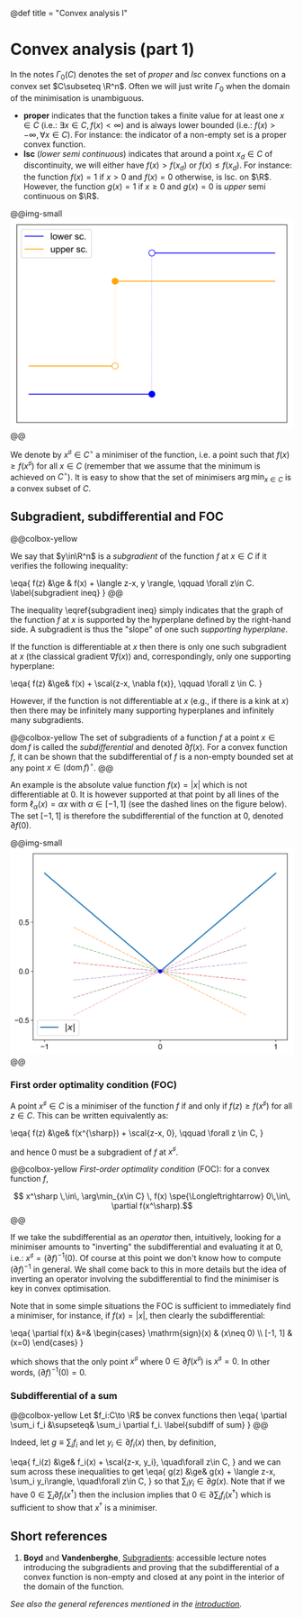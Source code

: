 @def title = "Convex analysis I"

# Convex analysis (part 1)

In the notes $\Gamma_0(C)$ denotes the set of *proper* and *lsc* convex functions on a convex set $C\subseteq \R^n$.
Often we will just write $\Gamma_0$ when the domain of the minimisation is unambiguous.

* **proper** indicates that the function takes a finite value for at least one $x\in C$ (i.e.: $\exists x\in C, f(x) < \infty$) and is always lower bounded (i.e.: $f(x)>-\infty, \forall x\in C$). For instance: the indicator of a non-empty set is a proper convex function.
* **lsc** (*lower semi continuous*) indicates that around a point $x_d\in C$ of discontinuity, we will either have $f(x)>f(x_d)$ or $f(x)\le f(x_d)$. For instance: the function $f(x)=1$ if $x>0$ and $f(x)=0$ otherwise, is lsc. on $\R$. However, the function $g(x)=1$ if $x\ge0$ and $g(x)=0$ is *upper* semi continuous on $\R$.

@@img-small ![](/assets/csml/cvxopt/lsc-usc.svg) @@

We denote by $x^\sharp \in C^\circ$ a minimiser of the function, i.e. a point such that $f(x)\ge f(x^\sharp)$ for all $x\in C$ (remember that we assume that the minimum is achieved on $C^\circ$).
It is easy to show that the set of minimisers $\arg\min_{x\in C}$ is a convex subset of $C$.

## Subgradient, subdifferential and FOC <!-- ✅ 12/9/2018 -->

@@colbox-yellow

We say that $y\in\R^n$ is a *subgradient* of the function $f$ at $x\in C$ if it verifies the following inequality:

\eqa{
    f(z) &\ge & f(x) + \langle z-x, y \rangle, \qquad \forall z\in C. \label{subgradient ineq}
}
@@

The inequality \eqref{subgradient ineq} simply indicates that the graph of the function $f$ at $x$ is supported by the hyperplane defined by the right-hand side.
A subgradient is thus the "slope" of one such *supporting hyperplane*.

If the function is differentiable at $x$ then there is only one such subgradient at $x$ (the classical gradient $\nabla f(x)$) and, correspondingly, only one supporting hyperplane:

\eqa{
    f(z) &\ge& f(x) + \scal{z-x, \nabla f(x)}, \qquad \forall z \in C.
}

However, if the function is not differentiable at $x$ (e.g., if there is a kink at $x$) then there may be infinitely many supporting hyperplanes and infinitely many subgradients.

@@colbox-yellow
The set of subgradients of a function $f$ at a point $x\in \mathrm{dom}\, f$ is called the *subdifferential* and denoted $\partial f(x)$.
For a convex function $f$, it can be shown that the subdifferential of $f$ is a non-empty bounded set at any point $x\in (\mathrm{dom}\,f)^\circ$.
@@

An example is the absolute value function $f(x)=|x|$ which is not differentiable at $0$.
It is however supported at that point by all lines of the form $\ell_\alpha(x)=\alpha x$ with $\alpha\in [-1,1]$ (see the dashed lines on the figure below).
The set $[-1, 1]$ is therefore the subdifferential of the function at $0$, denoted $\partial f(0)$.

@@img-small ![](/assets/csml/cvxopt/abs-subgrad.svg) @@

### First order optimality condition (FOC) <!-- ✅ 12/9/2018 -->

A point $x^{\sharp}\in C$ is a minimiser of the function $f$ if and only if $f(z)\ge f(x^{\sharp})$ for all $z\in C$.
This can be written equivalently as:

\eqa{
    f(z) &\ge& f(x^{\sharp}) + \scal{z-x, 0}, \qquad \forall z \in C,
}

and hence $0$ must be a subgradient of $f$ at $x^\sharp$.

@@colbox-yellow
*First-order optimality condition* (FOC): for a convex function $f$,

$$
x^\sharp \,\in\, \arg\min_{x\in C} \, f(x) \spe{\Longleftrightarrow} 0\,\in\, \partial f(x^\sharp).$$
@@

If we take the subdifferential as an *operator* then, intuitively, looking for a minimiser amounts to "inverting" the subdifferential and evaluating it at $0$, i.e.: $x^\sharp = (\partial f)^{-1}(0)$.
Of course at this point we don't know how to compute $(\partial f)^{-1}$ in general.
We shall come back to this in more details but the idea of inverting an operator involving the subdifferential to find the minimiser is key in convex optimisation.

Note that in some simple situations the FOC is sufficient to immediately find a minimiser, for instance, if $f(x)=|x|$, then clearly the subdifferential:

\eqa{
    \partial f(x) &=& \begin{cases} \mathrm{sign}(x) & (x\neq 0) \\\\ [-1, 1] & (x=0) \end{cases}
}

which shows that the only point $x^\sharp$ where $0\in \partial f(x^\sharp)$ is $x^\sharp=0$. In other words, $(\partial f)^{-1}(0) = 0$.

### Subdifferential of a sum <!-- ✅ 12/9/2018 -->

@@colbox-yellow
Let $f_i:C\to \R$ be convex functions then
\eqa{
    \partial \sum_i f_i &\supseteq& \sum_i \partial f_i. \label{subdiff of sum}
}
@@

Indeed, let $g\equiv\sum_i f_i$ and let $y_i\in\partial f_i(x)$ then, by definition,

\eqa{
    f_i(z) &\ge& f_i(x) + \scal{z-x, y_i}, \quad\forall z\in C,
}
and we can sum across these inequalities to get
\eqa{
    g(z) &\ge& g(x) + \langle z-x, \sum_i y_i\rangle, \quad\forall z\in C,
}
so that $\sum_i y_i \in \partial g(x)$.
Note that if we have $0\in \sum_i \partial f_i(x^\dagger)$ then the inclusion implies that $0\in\partial \sum_i f_i(x^\dagger)$ which is sufficient to show that $x^\dagger$ is a minimiser.

## Short references

1. **Boyd** and **Vandenberghe**, [Subgradients](https://see.stanford.edu/materials/lsocoee364b/01-subgradients_notes.pdf): accessible lecture notes introducing the subgradients and proving that the subdifferential of a convex function is non-empty and closed at any point in the interior of the domain of the function.

*See also the general references mentioned in the [introduction](/pub/csml/cvxopt/intro.html).*
